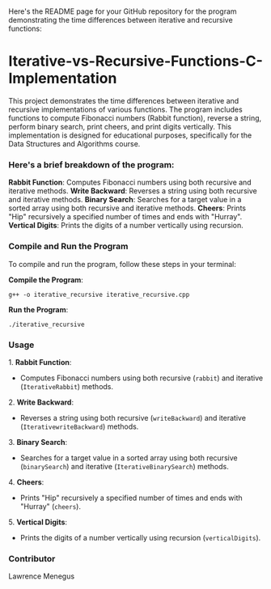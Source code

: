 # 
Here's the README page for your GitHub repository for the program demonstrating the time differences between iterative and recursive functions:

# Iterative-vs-Recursive-Functions-C-Implementation

<p>This project demonstrates the time differences between iterative and recursive implementations of various functions. The program includes functions to compute Fibonacci numbers (Rabbit function), reverse a string, perform binary search, print cheers, and print digits vertically. This implementation is designed for educational purposes, specifically for the Data Structures and Algorithms course.</p>

### Here's a brief breakdown of the program:
<b>Rabbit Function</b>: Computes Fibonacci numbers using both recursive and iterative methods.
<b>Write Backward</b>: Reverses a string using both recursive and iterative methods.
<b>Binary Search</b>: Searches for a target value in a sorted array using both recursive and iterative methods.
<b>Cheers</b>: Prints "Hip" recursively a specified number of times and ends with "Hurray".
<b>Vertical Digits</b>: Prints the digits of a number vertically using recursion.

### Compile and Run the Program
<p>To compile and run the program, follow these steps in your terminal:</p>
<b>Compile the Program</b>:
<pre><code>g++ -o iterative_recursive iterative_recursive.cpp</code></pre>
<b>Run the Program</b>:
<pre><code>./iterative_recursive</code></pre>

### Usage
<p>1. <b>Rabbit Function</b>:</p>
<ul>
    <li>Computes Fibonacci numbers using both recursive (<code>rabbit</code>) and iterative (<code>IterativeRabbit</code>) methods.</li>
</ul>
<p>2. <b>Write Backward</b>:</p>
<ul>
    <li>Reverses a string using both recursive (<code>writeBackward</code>) and iterative (<code>IterativewriteBackward</code>) methods.</li>
</ul>
<p>3. <b>Binary Search</b>:</p>
<ul>
    <li>Searches for a target value in a sorted array using both recursive (<code>binarySearch</code>) and iterative (<code>IterativeBinarySearch</code>) methods.</li>
</ul>
<p>4. <b>Cheers</b>:</p>
<ul>
    <li>Prints "Hip" recursively a specified number of times and ends with "Hurray" (<code>cheers</code>).</li>
</ul>
<p>5. <b>Vertical Digits</b>:</p>
<ul>
    <li>Prints the digits of a number vertically using recursion (<code>verticalDigits</code>).</li>
</ul>

### Contributor
<p>Lawrence Menegus</p>

